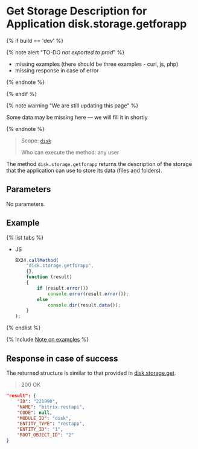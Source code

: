 # Get Storage Description for Application disk.storage.getforapp

{% if build == 'dev' %}

{% note alert "TO-DO _not exported to prod_" %}

- missing examples (there should be three examples - curl, js, php)
- missing response in case of error

{% endnote %}

{% endif %}

{% note warning "We are still updating this page" %}

Some data may be missing here — we will fill it in shortly

{% endnote %}

> Scope: [`disk`](../../scopes/permissions.md)
>
> Who can execute the method: any user

The method `disk.storage.getforapp` returns the description of the storage that the application can use to store its data (files and folders).

## Parameters

No parameters.

## Example

{% list tabs %}

- JS

    ```js
    BX24.callMethod(
        "disk.storage.getforapp",
        {},
        function (result)
        {
            if (result.error())
                console.error(result.error());
            else
                console.dir(result.data());
        }
    );
    ```

{% endlist %}

{% include [Note on examples](../../../_includes/examples.md) %}

## Response in case of success

The returned structure is similar to that provided in [disk.storage.get](./disk-storage-get.md).

> 200 OK

```json
"result": {
    "ID": "221990",
    "NAME": "bitrix.restapi",
    "CODE": null,
    "MODULE_ID": "disk",
    "ENTITY_TYPE": "restapp",
    "ENTITY_ID": "1",
    "ROOT_OBJECT_ID": "2"
}
```